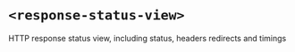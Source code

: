 # `<response-status-view>`

HTTP response status view, including status, headers redirects and timings
